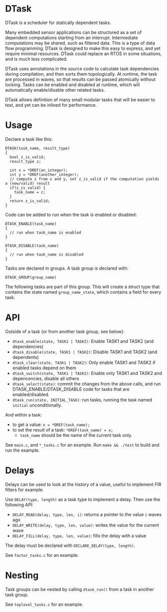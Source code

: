 DTask
=====

DTask is a scheduler for statically dependent tasks.


Many embedded sensor applications can be structured as a set of dependent computations starting from an interrupt. Intermediate computations may be shared, such as filtered data. This is a type of data flow programming. DTask is designed to make this easy to express, and yet require minimal resources.  DTask could replace an RTOS in some situations, and is much less complicated.

DTask uses annotations in the source code to calculate task dependencies during compilation, and then sorts them topologically. At runtime, the task are processed in waves, so that results can be passed atomically without locking. Tasks can be enabled and disabled at runtime, which will automatically enable/disable other related tasks.

DTask allows definition of many small modular tasks that will be easier to test, and yet can be inlined for performance.

Usage
=====

Declare a task like this:

```
DTASK(task_name, result_type)
{
  bool z_is_valid;
  result_type z;

  int x = *DREF(an_integer);
  int y = *DREF(another_integer);
  // compute z from x and y, set z_is_valid if the computation yields a (new/valid) result
  if(z_is_valid) {
    task_name = z;
  }
  return z_is_valid;
}
```

Code can be added to run when the task is enabled or disabled:

```
DTASK_ENABLE(task_name)
{
  // run when task_name is enabled
}

DTASK_DISABLE(task_name)
{
  // run when task_name is disabled
}
```

Tasks are declared in groups. A task group is declared with:

```
DTASK_GROUP(group_name)
```

The following tasks are part of this group.  This will create a struct type that contains the state named `group_name_state`, which contains a field for every task.

API
===

Outside of a task (or from another task group, see below):

- `dtask_enable(state, TASK1 | TASK2)`: Enable TASK1 and TASK2 (and dependencies)
- `dtask_disable(state, TASK1 | TASK2)`: Disable TASK1 and TASK2 (and dependents)
- `dtask_clear(state, TASK1 | TASK2)`: Only enable TASK1 and TASK2 if enabled tasks depend on them
- `dtask_switch(state, TASK1 | TASK2)`: Enable only TASK1 and TASK2 and depencencies, disable all others
- `dtask_select(state)`: commit the changes from the above calls, and run DTASK_ENABLE/DTASK_DISABLE code for tasks that are enabled/disabled.
- `dtask_run(state, INITIAL_TASK)`: run tasks, running the task named `initial` unconditionally.

And within a task:

- to get a value: `x = *DREF(task_name);`
- to set the result of a task: `*DREF(task_name) = x;`
    - `task_name` should be the name of the current task only.

See `main.c`, and `*_tasks.c` for an example. Run `make && ./test` to build and run the example.

Delays
======

Delays can be used to look at the history of a value, useful to implement FIR filters for example.

Use `DELAY(type, length)` as a task type to implement a delay.  Then use the following API:

- `DELAY_READ(delay, type, len, i)`: returns a pointer to the value `i` waves ago
- `DELAY_WRITE(delay, type, len, value)`: writes the value for the current wave
- `DELAY_FILL(delay, type, len, value)`: fills the delay with a value

The delay must be declared with `DECLARE_DELAY(type, length)`.

See `factor_tasks.c` for an example.

Nesting
=======

Task groups can be nested by calling `dtask_run()` from a task in another task group.

See `toplevel_tasks.c` for an example.

